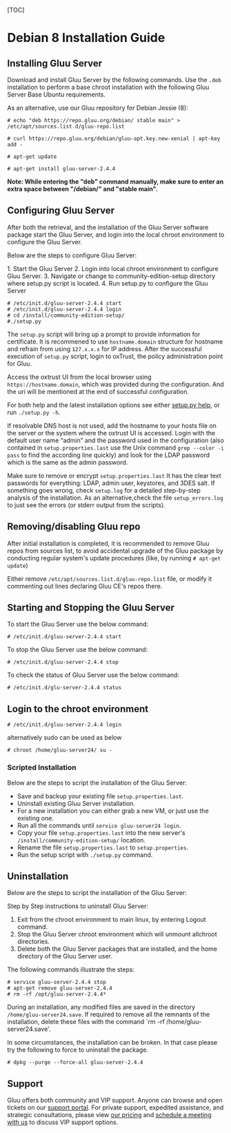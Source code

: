 [TOC]

# Debian 8 Installation Guide
## Installing Gluu Server 
Download and install Gluu Server by the following commands. Use the
`.deb` installation to perform a base chroot installation with the
following Gluu Server Base Ubuntu requirements.

As an alternative, use our Gluu repository for Debian Jessie (8):

```
# echo "deb https://repo.gluu.org/debian/ stable main" > /etc/apt/sources.list.d/gluu-repo.list

# curl https://repo.gluu.org/debian/gluu-apt.key.new-xenial | apt-key add -

# apt-get update

# apt-get install gluu-server-2.4.4
```
**Note: While entering the "deb" command manually, make sure to enter an extra space between "/debian/" and "stable main".**

## Configuring Gluu Server
After both the retrieval, and the installation of the Gluu Server
software package start the Gluu Server, and login into the local chroot
environment to configure the Gluu Server. 

Below are the steps to configure Gluu Server:

1. Start the Gluu Server
2. Login into local chroot environment to configure Gluu Server.
3. Navigate or change to community-edition-setup directory where setup.py script is located.
4. Run setup.py to configure the Gluu Server

```
# /etc/init.d/gluu-server-2.4.4 start
# /etc/init.d/gluu-server-2.4.4 login
# cd /install/community-edition-setup/
#./setup.py
```

The `setup.py` script will bring up a prompt to provide information for certificate. It is recommened to use
`hostname.domain` structure for hostname and refrain from using `127.x.x.x`
for IP address. After the successful execution of `setup.py` script, login to oxTrust,
the policy administration point for Gluu. 

Access the oxtrust UI from the local browser using `https://hostname.domain`, which was provided during the configuration. And the uri will be mentioned at the end of successful configuration.

For both help and the latest installation options see either [setup.py help](./setup_py.md), or run `./setup.py -h`.

If resolvable DNS host is not used, add the hostname to your hosts file on the server or the system where the oxtrust UI is accessed.
Login with the default user name “admin” and the password used in
the configuration (also contained in `setup.properties.last` use the
Unix command `grep --color -i pass` to find the according line quickly)
and look for the LDAP password which is the same as the admin password.

Make sure to remove or encrypt `setup.properties.last` It has the clear 
text passwords for everything: LDAP, admin user, keystores, and 3DES salt.
If something goes wrong, check `setup.log` for a detailed step-by-step
analysis of the installation. As an alternative,check the file
`setup_errors.log` to just see the errors (or stderr output from the
scripts).

## Removing/disabling Gluu repo


After initial installation is completed, it is recommended to remove Gluu
repos from sources list, to avoid accidental upgrade of the Gluu package by conducting regular system's update procedures (like, by running `# apt-get update`)

Either remove `/etc/apt/sources.list.d/gluu-repo.list` file, or modify it
commenting out lines declaring Gluu CE's repos there.

## Starting and Stopping the Gluu Server

To start the Gluu Server use the below command:

```
# /etc/init.d/gluu-server-2.4.4 start

```

To stop the Gluu Server use the below command:

```
# /etc/init.d/gluu-server-2.4.4 stop

```
To check the status of Gluu Server use the below command:

```
# /etc/init.d/glu-server-2.4.4 status
```

## Login to the chroot environment

```
# /etc/init.d/gluu-server-2.4.4 login

```

alternatively sudo can be used as below

```
# chroot /home/gluu-server24/ su -

```

### Scripted Installation

Below are the steps to script the installation of the Gluu Server: 

* Save and backup your existing file `setup.properties.last`.
* Uninstall existing Gluu Server installation.
* For a new installation you can either grab a new VM, or just use the
  existing one.
* Run all the commands until `service gluu-server24 login`.
* Copy your file `setup.properties.last` into the new server's
  `/install/community-edition-setup/` location.
* Rename the file `setup.properties.last` to `setup.properties`.
* Run the setup script with `./setup.py` command.

## Uninstallation

Below are the steps to script the installation of the Gluu Server: 

Step by Step instructions to uninstall Gluu Server:

1.  Exit from the chroot environment to main linux, by entering Logout command.
2.  Stop the Gluu Server chroot environment which will unmount allchroot directories.
3.  Delete both the Gluu Server packages that are installed, and the home directory of the Gluu Server user.

The following commands illustrate the steps:

```
# service gluu-server-2.4.4 stop
# apt-get remove gluu-server-2.4.4
# rm -rf /opt/gluu-server-2.4.4*
```

During an installation, any modified files are saved in the directory
`/home/gluu-server24.save`. If required to remove all the remnants of the
installation, delete these files with the command `rm -rf /home/gluu-server24.save'.

In some circumstances, the installation can be broken. In that case
please try the following to force to uninstall the package.

```
# dpkg --purge --force-all gluu-server-2.4.4

```

## Support

Gluu offers both community and VIP support. Anyone can browse and open
tickets on our [support portal](http://support.gluu.org). For private
support, expedited assistance, and strategic consultations, please view
[our pricing](http://gluu.org/pricing) and [schedule a meeting with
us](http://gluu.org/booking) to discuss VIP support options.
